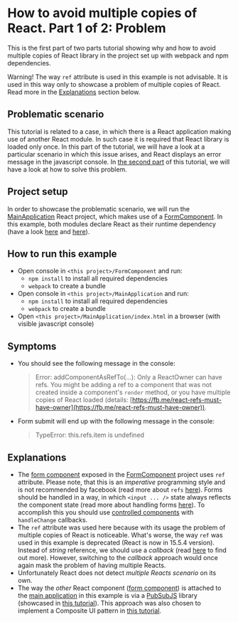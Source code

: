 # How to avoid multiple copies of React. Part 1 of 2: Problem

This is the first part of two parts tutorial showing why and how to avoid multiple copies of React library in the project set up with webpack and npm dependencies.

Warning! The way `ref` attribute is used in this example is not advisable. It is used in this way only to showcase a problem of multiple copies of React. Read more in the [Explanations](#explanations) section below.

## Problematic scenario

This tutorial is related to a case, in which there is a React application making use of another React module. In such case it is required that React library is loaded only once. In this part of the tutorial, we will have a look at a particular scenario in which this issue arises, and React displays an error message in the javascript console. In [the second part](https://github.com/bkaminnski/react/tree/master/07-how-to-avoid-multiple-copies-of-react-part2of2) of this tutorial, we will have a look at how to solve this problem. 

## Project setup

In order to showcase the problematic scenario, we will run the [MainApplication](https://github.com/bkaminnski/react/tree/master/07-how-to-avoid-multiple-copies-of-react-part1of2/MainApplication) React project, which makes use of a [FormComponent](https://github.com/bkaminnski/react/tree/master/07-how-to-avoid-multiple-copies-of-react-part1of2/FormComponent). In this example, both modules declare React as their runtime dependency (have a look [here](https://github.com/bkaminnski/react/tree/master/07-how-to-avoid-multiple-copies-of-react-part1of2/MainApplication/package.json) and [here](https://github.com/bkaminnski/react/tree/master/07-how-to-avoid-multiple-copies-of-react-part1of2/FormComponent/package.json)). 

## How to run this example

- Open console in `<this project>/FormComponent` and run:
    - `npm install` to install all required dependencies
    - `webpack` to create a bundle
- Open console in `<this project>/MainApplication` and run:
    - `npm install` to install all required dependencies
    - `webpack` to create a bundle
- Open `<this project>/MainApplication/index.html` in a browser (with visible javascript console)

## Symptoms

- You should see the following message in the console:
    > Error: addComponentAsRefTo(...): Only a ReactOwner can have refs. You might be adding a ref to a component that was not created inside a component's `render` method, or you have multiple copies of React loaded (details: [https://fb.me/react-refs-must-have-owner](https://fb.me/react-refs-must-have-owner)).
- Form submit will end up with the following message in the console:
    > TypeError: this.refs.item is undefined

<a name="explanations"></a>

## Explanations

- The [form component](https://github.com/bkaminnski/react/tree/master/07-how-to-avoid-multiple-copies-of-react-part1of2/FormComponent/src/FormComponent.jsx) exposed in the [FormComponent](https://github.com/bkaminnski/react/tree/master/07-how-to-avoid-multiple-copies-of-react-part1of2/FormComponent) project uses `ref` attribute. Please note, that this is an *imperative* programming style and is not recommended by facebook (read more about `refs` [here](https://facebook.github.io/react/docs/refs-and-the-dom.html)). Forms should be handled in a way, in which `<input ... />` state always reflects the component state (read more about handling forms [here](http://reactjs.cn/react/docs/forms.html)). To accomplish this you should use [controlled components](http://reactjs.cn/react/docs/forms.html#controlled-components) with `handleChange` callbacks. 
- The `ref` attribute was used here because with its usage the problem of multiple copies of React is noticeable. What's worse, the way `ref` was used in this example is deprecated (React is now in 15.5.4 version). Instead of *string* reference, we should use a *callback* (read [here](https://facebook.github.io/react/docs/refs-and-the-dom.html#legacy-api-string-refs) to find out more). However, switching to the *callback* approach would once again mask the problem of having multiple Reacts.
- Unfortunately React does not detect *multiple Reacts scenario* on its own. 
- The way the *other* React component ([form component](https://github.com/bkaminnski/react/tree/master/07-how-to-avoid-multiple-copies-of-react-part1of2/FormComponent/src/FormComponent.jsx)) is attached to the [main application](https://github.com/bkaminnski/react/tree/master/07-how-to-avoid-multiple-copies-of-react-part1of2/MainApplication/src/MainApplication.jsx) in this example is via a [PubSubJS](https://www.npmjs.com/package/pubsub-js) library (showcased in [this tutorial](https://github.com/bkaminnski/react/tree/master/04-react-with-pubsub-js)). This approach was also chosen to implement a Composite UI pattern in [this tutorial](https://github.com/bkaminnski/react/tree/master/05-introducing-composite-ui).